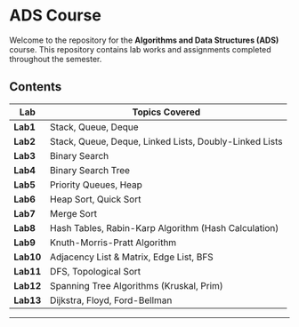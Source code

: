 # ADS Course

Welcome to the repository for the **Algorithms and Data Structures (ADS)** course. This repository contains lab works and assignments completed throughout the semester.

## Contents

| Lab       | Topics Covered                                         |
| --------- | ------------------------------------------------------ |
| **Lab1**  | Stack, Queue, Deque                                    |
| **Lab2**  | Stack, Queue, Deque, Linked Lists, Doubly-Linked Lists |
| **Lab3**  | Binary Search                                          |
| **Lab4**  | Binary Search Tree                                     |
| **Lab5**  | Priority Queues, Heap                                  |
| **Lab6**  | Heap Sort, Quick Sort                                  |
| **Lab7**  | Merge Sort                                             |
| **Lab8**  | Hash Tables, Rabin-Karp Algorithm (Hash Calculation)   |
| **Lab9**  | Knuth-Morris-Pratt Algorithm                           |
| **Lab10** | Adjacency List & Matrix, Edge List, BFS                |
| **Lab11** | DFS, Topological Sort                                  |
| **Lab12** | Spanning Tree Algorithms (Kruskal, Prim)               |
| **Lab13** | Dijkstra, Floyd, Ford-Bellman                          |

---
